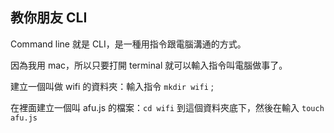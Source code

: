 ## 教你朋友 CLI
 
 Command line 就是 CLI，是一種用指令跟電腦溝通的方式。
 
 因為我用 mac，所以只要打開 terminal 就可以輸入指令叫電腦做事了。
 
 建立一個叫做 wifi 的資料夾：輸入指令 `mkdir wifi` ;

在裡面建立一個叫 afu.js 的檔案：`cd wifi` 到這個資料夾底下，然後在輸入 `touch afu.js`



